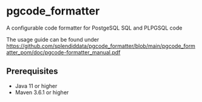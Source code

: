 # pgcode_formatter
A configurable code formatter for PostgeSQL SQL and PLPGSQL code

The usage guide can be found under https://github.com/splendiddata/pgcode_formatter/blob/main/pgcode_formatter_pom/doc/pgcode-formatter_manual.pdf

## Prerequisites
* Java 11 or higher
* Maven 3.6.1 or higher
